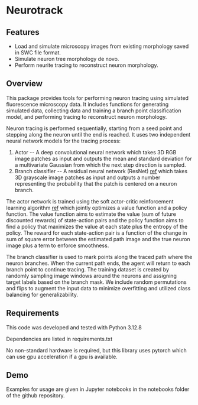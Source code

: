 # Neurotrack

## Features

- Load and simulate microscopy images from existing morphology saved in SWC file format.
- Simulate neuron tree morphology de novo.
- Perform neurite tracing to reconstruct neuron morphology.

## Overview

This package provides tools for performing neuron tracing using simulated fluorescence microscopy data. It includes functions for
generating simulated data, collecting data and training a branch point classification model, and performing tracing to
reconstruct neuron morphology.

Neuron tracing is performed sequentially, starting from a seed point and stepping along the neuron until the end is reached. It uses two independent neural network models for the tracing process: 
1. Actor -- A deep convolutional neural network which takes 3D RGB image patches as input and outputs the mean and standard deviation for a multivariate Gaussian from which the next step direction is sampled.  
2. Branch classifier -- A residual neural network (ResNet) [ref](https://www.cv-foundation.org/openaccess/content_cvpr_2016/papers/He_Deep_Residual_Learning_CVPR_2016_paper.pdf) which takes 3D grayscale image patches as input and outputs a number representing the probability that the patch is centered on a neuron branch.

The actor network is trained using the soft actor-critic reinforcement learning algorithm [ref](https://proceedings.mlr.press/v80/haarnoja18b/haarnoja18b.pdf) which jointly optimizes a value function and a policy function. The value function aims to estimate the value (sum of future discounted rewards) of state-action pairs and the policy function aims to find a policy that maximizes the value at each state plus the entropy of the policy. The reward for each state-action pair is a function of the change in sum of square error between the estimated path image and the true neuron image plus a term to enforce smoothness.

The branch classifier is used to mark points along the traced path where the neuron branches. When the current path ends, the agent will return to each branch point to continue tracing. The training dataset is created by randomly sampling image windows around the neurons and assigning target labels based on the branch mask. We include random permutations and flips to augment the input data to minimize overfitting and utilized class balancing for generalizability.

## Requirements

This code was developed and tested with Python 3.12.8 

Dependencies are listed in requirements.txt

No non-standard hardware is required, but this library uses pytorch which can use gpu acceleration if a gpu is available.


## Demo

Examples for usage are given in Jupyter notebooks in the notebooks folder of the github repository.


